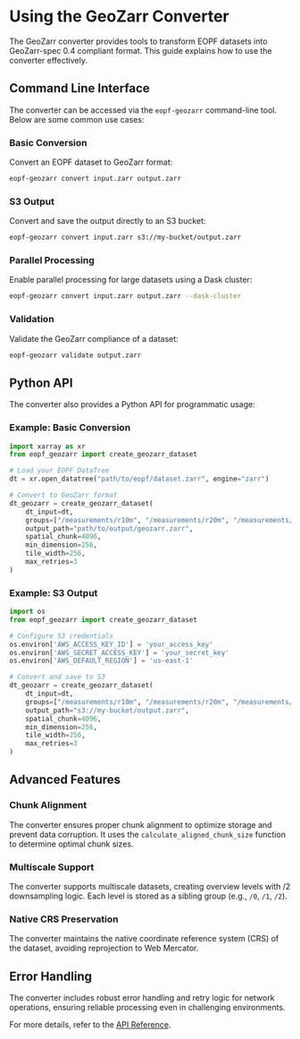 # Using the GeoZarr Converter

The GeoZarr converter provides tools to transform EOPF datasets into GeoZarr-spec 0.4 compliant format. This guide explains how to use the converter effectively.

## Command Line Interface

The converter can be accessed via the `eopf-geozarr` command-line tool. Below are some common use cases:

### Basic Conversion

Convert an EOPF dataset to GeoZarr format:

```bash
eopf-geozarr convert input.zarr output.zarr
```

### S3 Output

Convert and save the output directly to an S3 bucket:

```bash
eopf-geozarr convert input.zarr s3://my-bucket/output.zarr
```

### Parallel Processing

Enable parallel processing for large datasets using a Dask cluster:

```bash
eopf-geozarr convert input.zarr output.zarr --dask-cluster
```

### Validation

Validate the GeoZarr compliance of a dataset:

```bash
eopf-geozarr validate output.zarr
```

## Python API

The converter also provides a Python API for programmatic usage:

### Example: Basic Conversion

```python
import xarray as xr
from eopf_geozarr import create_geozarr_dataset

# Load your EOPF DataTree
dt = xr.open_datatree("path/to/eopf/dataset.zarr", engine="zarr")

# Convert to GeoZarr format
dt_geozarr = create_geozarr_dataset(
    dt_input=dt,
    groups=["/measurements/r10m", "/measurements/r20m", "/measurements/r60m"],
    output_path="path/to/output/geozarr.zarr",
    spatial_chunk=4096,
    min_dimension=256,
    tile_width=256,
    max_retries=3
)
```

### Example: S3 Output

```python
import os
from eopf_geozarr import create_geozarr_dataset

# Configure S3 credentials
os.environ['AWS_ACCESS_KEY_ID'] = 'your_access_key'
os.environ['AWS_SECRET_ACCESS_KEY'] = 'your_secret_key'
os.environ['AWS_DEFAULT_REGION'] = 'us-east-1'

# Convert and save to S3
dt_geozarr = create_geozarr_dataset(
    dt_input=dt,
    groups=["/measurements/r10m", "/measurements/r20m", "/measurements/r60m"],
    output_path="s3://my-bucket/output.zarr",
    spatial_chunk=4096,
    min_dimension=256,
    tile_width=256,
    max_retries=3
)
```

## Advanced Features

### Chunk Alignment

The converter ensures proper chunk alignment to optimize storage and prevent data corruption. It uses the `calculate_aligned_chunk_size` function to determine optimal chunk sizes.

### Multiscale Support

The converter supports multiscale datasets, creating overview levels with /2 downsampling logic. Each level is stored as a sibling group (e.g., `/0`, `/1`, `/2`).

### Native CRS Preservation

The converter maintains the native coordinate reference system (CRS) of the dataset, avoiding reprojection to Web Mercator.

## Error Handling

The converter includes robust error handling and retry logic for network operations, ensuring reliable processing even in challenging environments.

For more details, refer to the [API Reference](api-reference.md).
